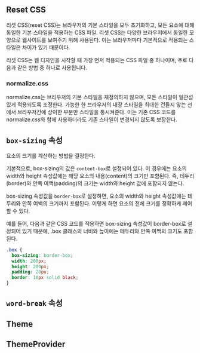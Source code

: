 ## Reset CSS

리셋 CSS(reset CSS)는 브라우저의 기본 스타일을 모두 초기화하고, 모든 요소에 대해 동일한 기본 스타일을 적용하는 CSS 파일.
리셋 CSS는 다양한 브라우저에서 동일한 모양으로 웹사이트를 보여주기 위해 사용된다.
이는 브라우저마다 기본적으로 적용되는 스타일은 차이가 있기 때문이다.

리셋 CSS는 웹 디자인을 시작할 때 가장 먼저 적용되는 CSS 파일 중 하나이며, 주로 다음과 같은 방법 중 하나로 사용됩니다.

### normalize.css

normalize.css는 브라우저의 기본 스타일을 재정의하지 않으며, 모든 스타일이 일관성 있게 적용되도록 조정한다.
가능한 한 브라우저의 내장 스타일을 최대한 건들지 앟는 선에서 브라우저간에 상이한 부분만 스타일을 통시켜준다.
이는 기존 CSS 코드를 normalize.css와 함께 사용하더라도 기존 스타일이 변경되지 않도록 보장한다.


## `box-sizing` 속성

요소의 크기를 계산하는 방법을 결정한다.

기본적으로, box-sizing의 값은 `content-box`로 설정되어 있다.
이 경우에는 요소의 width와 height 속성값에는 해당 요소의 내용(content)의 크기만 포함된다.
즉, 테두리(border)와 안쪽 여백(padding)의 크기는 width와 height 값에 포함되지 않는다.

box-sizing 속성값을 `border-box`로 설정하면, 요소의 width와 height 속성값에는 테두리와 안쪽 여백의 크기까지 포함된다.
이렇게 하면 요소의 전체 크기를 정확하게 제어할 수 있다.

예를 들어, 다음과 같은 CSS 코드를 적용하면 box-sizing 속성값이 border-box로 설정되어 있기 때문에, .box 클래스의 너비와 높이에는 테두리와 안쪽 여백의 크기도 포함된다.


```css
.box {
  box-sizing: border-box;
  width: 200px;
  height: 200px;
  padding: 20px;
  border: 10px solid black;
}

```

## `word-break` 속성
## Theme
## ThemeProvider